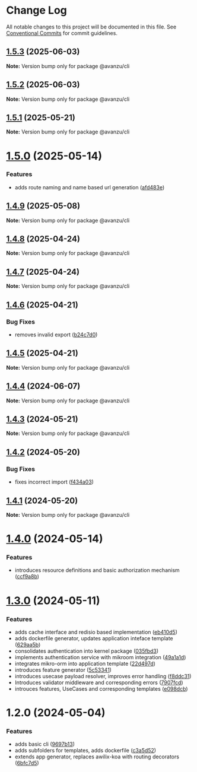 # Change Log

All notable changes to this project will be documented in this file.
See [Conventional Commits](https://conventionalcommits.org) for commit guidelines.

## [1.5.3](https://github.com/avanzu/node-packages/compare/@avanzu/cli@1.5.2...@avanzu/cli@1.5.3) (2025-06-03)

**Note:** Version bump only for package @avanzu/cli





## [1.5.2](https://github.com/avanzu/node-packages/compare/@avanzu/cli@1.5.1...@avanzu/cli@1.5.2) (2025-06-03)

**Note:** Version bump only for package @avanzu/cli





## [1.5.1](https://github.com/avanzu/node-packages/compare/@avanzu/cli@1.5.0...@avanzu/cli@1.5.1) (2025-05-21)

**Note:** Version bump only for package @avanzu/cli





# [1.5.0](https://github.com/avanzu/node-packages/compare/@avanzu/cli@1.4.9...@avanzu/cli@1.5.0) (2025-05-14)


### Features

* adds route naming and name based url generation ([afd483e](https://github.com/avanzu/node-packages/commit/afd483e3c6aeb0cf9ad4aa4070409b02d5860e12))





## [1.4.9](https://github.com/avanzu/node-packages/compare/@avanzu/cli@1.4.8...@avanzu/cli@1.4.9) (2025-05-08)

**Note:** Version bump only for package @avanzu/cli





## [1.4.8](https://github.com/avanzu/node-packages/compare/@avanzu/cli@1.4.7...@avanzu/cli@1.4.8) (2025-04-24)

**Note:** Version bump only for package @avanzu/cli





## [1.4.7](https://github.com/avanzu/node-packages/compare/@avanzu/cli@1.4.6...@avanzu/cli@1.4.7) (2025-04-24)

**Note:** Version bump only for package @avanzu/cli





## [1.4.6](https://github.com/avanzu/node-packages/compare/@avanzu/cli@1.4.5...@avanzu/cli@1.4.6) (2025-04-21)


### Bug Fixes

* removes invalid export ([b24c7d0](https://github.com/avanzu/node-packages/commit/b24c7d00e73e65105ad2a3440f63cae1d097e7e7))





## [1.4.5](https://github.com/avanzu/node-packages/compare/@avanzu/cli@1.4.4...@avanzu/cli@1.4.5) (2025-04-21)

**Note:** Version bump only for package @avanzu/cli





## [1.4.4](https://github.com/avanzu/node-packages/compare/@avanzu/cli@1.4.3...@avanzu/cli@1.4.4) (2024-06-07)

**Note:** Version bump only for package @avanzu/cli





## [1.4.3](https://github.com/avanzu/node-packages/compare/@avanzu/cli@1.4.2...@avanzu/cli@1.4.3) (2024-05-21)

**Note:** Version bump only for package @avanzu/cli





## [1.4.2](https://github.com/avanzu/node-packages/compare/@avanzu/cli@1.4.1...@avanzu/cli@1.4.2) (2024-05-20)


### Bug Fixes

* fixes incorrect import ([f434a03](https://github.com/avanzu/node-packages/commit/f434a0351be45c73843d4e9656cad71d68ba3ebb))





## [1.4.1](https://github.com/avanzu/node-packages/compare/@avanzu/cli@1.4.0...@avanzu/cli@1.4.1) (2024-05-20)

**Note:** Version bump only for package @avanzu/cli





# [1.4.0](https://github.com/avanzu/node-packages/compare/@avanzu/cli@1.3.0...@avanzu/cli@1.4.0) (2024-05-14)


### Features

* introduces resource definitions and basic authorization mechanism ([ccf9a8b](https://github.com/avanzu/node-packages/commit/ccf9a8b3f167151f3a4d88638d81dcca3c814d1b))





# [1.3.0](https://github.com/avanzu/node-packages/compare/@avanzu/cli@1.2.0...@avanzu/cli@1.3.0) (2024-05-11)


### Features

* adds cache interface and redisio based implementation ([eb410d5](https://github.com/avanzu/node-packages/commit/eb410d5fa669ce5c625e4ef5f82f8f1c87f9982d))
* adds dockerfile generator, updates application inteface template ([629aa5b](https://github.com/avanzu/node-packages/commit/629aa5b3fb6a3716816fa7528379f94a6313420a))
* consolidates authentication into kernel package ([035fbd3](https://github.com/avanzu/node-packages/commit/035fbd31e272c2572da6db8fd2f4ede84a7df2de))
* implements authentication service with mikroom integration ([49a1a1d](https://github.com/avanzu/node-packages/commit/49a1a1d733ffb4883b779ee9d14aa5334fe78159))
* integrates mikro-orm into application template ([22d497d](https://github.com/avanzu/node-packages/commit/22d497de84b9d25a813724ea5ec4fc81c038681c))
* introduces feature generator ([5c53341](https://github.com/avanzu/node-packages/commit/5c5334155528ac5d4576c75a31070a0820d4ff02))
* introduces usecase payload resolver, improves error handling ([f8ddc31](https://github.com/avanzu/node-packages/commit/f8ddc310ab59c9e35611227dd59c268ae59e423f))
* Introduces validator middleware and corresponding errors ([7907fcd](https://github.com/avanzu/node-packages/commit/7907fcdb916da04c4ed3cd2b4d8d92967c7d6d72))
* introuces features, UseCases and corresponding templates ([e098dcb](https://github.com/avanzu/node-packages/commit/e098dcb7aba831ec40edad9982f88f0fc01487ca))





# 1.2.0 (2024-05-04)


### Features

* adds basic cli ([9697b13](https://github.com/avanzu/node-packages/commit/9697b1370a73478fe19fb01970653cd8dec49b6c))
* adds subfolders for templates, adds dockerfile ([c3a5d52](https://github.com/avanzu/node-packages/commit/c3a5d5254c91a4b4b6cd749c23889ce0a77899c1))
* extends app generator, replaces awilix-koa with routing decorators ([6bfc7d5](https://github.com/avanzu/node-packages/commit/6bfc7d5f396c9f41fdf318422118319c3af26208))
